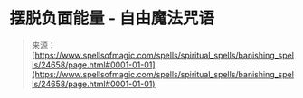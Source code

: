 <!--yml

category: 未分类

date: 2024-06-12 19:10:47

-->

# 摆脱负面能量 - 自由魔法咒语

> 来源：[https://www.spellsofmagic.com/spells/spiritual_spells/banishing_spells/24658/page.html#0001-01-01](https://www.spellsofmagic.com/spells/spiritual_spells/banishing_spells/24658/page.html#0001-01-01)

